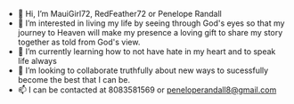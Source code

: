 - 👋 Hi, I’m MauiGirl72, RedFeather72 or Penelope Randall
- 👀 I’m interested in living my life by seeing through God's eyes so that my journey to Heaven will make my presence a loving gift to share my story together as told from God's view. 
- 🌱 I’m currently learning how to not have hate in my heart and to speak life always
- 💞️ I’m looking to collaborate truthfully about new ways to sucessfully become the best that I can be.
- 📫 I can be contacted at 8083581569 or peneloperandall8@gmail.com

<!---
RedFeather72 is a ✨ special ✨ repository because its `README.md` (this file) appears on your GitHub profile.
You can click the Preview link to take a look at your changes.
--->
